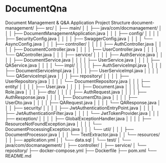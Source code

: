 # DocumentQna



Document Management & Q&A Application
Project Structure
document-management/
├── src/
│   ├── main/
│   │   ├── java/com/docmanagement/
│   │   │   ├── DocumentManagementApplication.java
│   │   │   ├── config/
│   │   │   │   ├── SecurityConfig.java
│   │   │   │   ├── SwaggerConfig.java
│   │   │   │   └── AsyncConfig.java
│   │   │   ├── controller/
│   │   │   │   ├── AuthController.java
│   │   │   │   ├── DocumentController.java
│   │   │   │   ├── UserController.java
│   │   │   │   └── QAController.java
│   │   │   ├── service/
│   │   │   │   ├── AuthService.java
│   │   │   │   ├── DocumentService.java
│   │   │   │   ├── UserService.java
│   │   │   │   ├── QAService.java
│   │   │   │   └── impl/
│   │   │   │       ├── AuthServiceImpl.java
│   │   │   │       ├── DocumentServiceImpl.java
│   │   │   │       ├── UserServiceImpl.java
│   │   │   │       └── QAServiceImpl.java
│   │   │   ├── repository/
│   │   │   │   ├── UserRepository.java
│   │   │   │   └── DocumentRepository.java
│   │   │   ├── entity/
│   │   │   │   ├── User.java
│   │   │   │   ├── Document.java
│   │   │   │   └── Role.java
│   │   │   ├── dto/
│   │   │   │   ├── AuthRequest.java
│   │   │   │   ├── AuthResponse.java
│   │   │   │   ├── DocumentDto.java
│   │   │   │   ├── UserDto.java
│   │   │   │   ├── QARequest.java
│   │   │   │   └── QAResponse.java
│   │   │   ├── security/
│   │   │   │   ├── JwtAuthenticationEntryPoint.java
│   │   │   │   ├── JwtAuthenticationFilter.java
│   │   │   │   └── JwtTokenProvider.java
│   │   │   ├── exception/
│   │   │   │   ├── GlobalExceptionHandler.java
│   │   │   │   ├── ResourceNotFoundException.java
│   │   │   │   └── DocumentProcessingException.java
│   │   │   └── util/
│   │   │       ├── DocumentProcessor.java
│   │   │       └── TextExtractor.java
│   │   └── resources/
│   │       ├── application.yml
│   │       └── data.sql
│   └── test/
│       └── java/com/docmanagement/
│           ├── controller/
│           ├── service/
│           └── repository/
├── docker-compose.yml
├── Dockerfile
├── pom.xml
└── README.md
